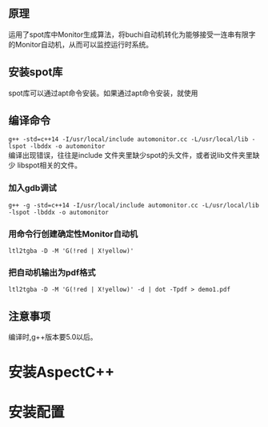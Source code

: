 ## 原理
运用了spot库中Monitor生成算法，将buchi自动机转化为能够接受一连串有限字的Monitor自动机，从而可以监控运行时系统。


## 安装spot库
spot库可以通过apt命令安装。如果通过apt命令安装，就使用

## 编译命令
`g++ -std=c++14 -I/usr/local/include automonitor.cc -L/usr/local/lib -lspot -lbddx -o automonitor`         
编译出现错误，往往是include 文件夹里缺少spot的头文件，或者说lib文件夹里缺少 libspot相关的文件。
### 加入gdb调试
`g++ -g -std=c++14 -I/usr/local/include automonitor.cc -L/usr/local/lib -lspot -lbddx -o automonitor` 

### 用命令行创建确定性Monitor自动机
`ltl2tgba -D -M 'G(!red | X!yellow)'`
### 把自动机输出为pdf格式
`ltl2tgba -D -M 'G(!red | X!yellow)' -d | dot -Tpdf > demo1.pdf`

## 注意事项
编译时,g++版本要5.0以后。

# 安装AspectC++

# 安装配置